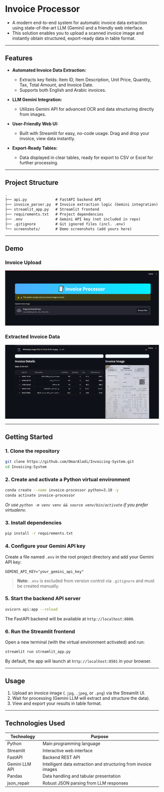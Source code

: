 # Invoice Processor

* A modern end-to-end system for automatic invoice data extraction using state-of-the-art LLM (Gemini) and a friendly web interface.  
* This solution enables you to upload a scanned invoice image and instantly obtain structured, export-ready data in table format.

---

## Features

* **Automated Invoice Data Extraction:**

  * Extracts key fields: Item ID, Item Description, Unit Price, Quantity, Tax, Total Amount, and Invoice Date.
  * Supports both English and Arabic invoices.

* **LLM Gemini Integration:**

  * Utilizes Gemini API for advanced OCR and data structuring directly from images.

* **User-Friendly Web UI:**

  * Built with Streamlit for easy, no-code usage. Drag and drop your invoice, view data instantly.

* **Export-Ready Tables:**

  * Data displayed in clear tables, ready for export to CSV or Excel for further processing.

---

## Project Structure

```
.
├── api.py             # FastAPI backend API
├── invoice_parser.py  # Invoice extraction logic (Gemini integration)
├── streamlit_app.py   # Streamlit frontend
├── requirements.txt   # Project dependencies
├── .env               # Gemini API key (not included in repo)
├── .gitignore         # Git ignored files (incl. .env)
└── screenshots/       # Demo screenshots (add yours here)
```

---

## Demo

### Invoice Upload

![Upload Invoice](./screenshots/upload_page.png)

### Extracted Invoice Data

![Extracted Table](./screenshots/extracted_table.png)

---

## Getting Started

### 1. Clone the repository

```bash
git clone https://github.com/OmarAladi/Invoicing-System.git
cd Invoicing-System
```

### 2. Create and activate a Python virtual environment

```bash
conda create --name invoice-processor python=3.10 -y
conda activate invoice-processor
```

*Or use `python -m venv venv && source venv/bin/activate` if you prefer virtualenv.*

### 3. Install dependencies

```bash
pip install -r requirements.txt
```

### 4. Configure your Gemini API key

Create a file named `.env` in the root project directory and add your Gemini API key:

```
GEMINI_API_KEY="your_gemini_api_key"
```

> **Note:** `.env` is excluded from version control via `.gitignore` and must be created manually.

### 5. Start the backend API server

```bash
uvicorn api:app --reload
```

The FastAPI backend will be available at `http://localhost:8000`.

### 6. Run the Streamlit frontend

Open a new terminal (with the virtual environment activated) and run:

```bash
streamlit run streamlit_app.py
```

By default, the app will launch at `http://localhost:8501` in your browser.

---

## Usage

1. Upload an invoice image (`.jpg`, `.jpeg`, or `.png`) via the Streamlit UI.
2. Wait for processing (Gemini LLM will extract and structure the data).
3. View and export your results in table format.

---

## Technologies Used

| Technology     | Purpose                                                         |
| -------------- | --------------------------------------------------------------- |
| Python         | Main programming language                                       |
| Streamlit      | Interactive web interface                                       |
| FastAPI        | Backend REST API                                                |
| Gemini LLM API | Intelligent data extraction and structuring from invoice images |
| Pandas         | Data handling and tabular presentation                          |
| json\_repair   | Robust JSON parsing from LLM responses                          |
